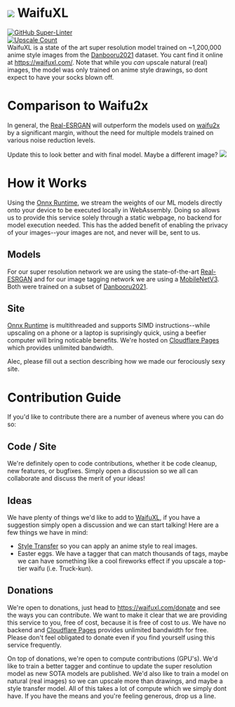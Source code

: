 # ![](https://i.imgur.com/lPsvvh7.png) WaifuXL
[![GitHub Super-Linter](https://github.com/TheFutureGadgetsLab/WaifuXL/workflows/Lint%20Code%20Base/badge.svg)](https://github.com/marketplace/actions/super-linter)  
[![Upscale Count](https://img.shields.io/endpoint?color=blue&url=https%3A%2F%2Fwaifuxl_upscale_counter.haydnjonest8327.workers.dev%2Fbadge)](waifuxl.com)  
WaifuXL is a state of the art super resolution model trained on  ~1,200,000 anime style images from the [Danbooru2021](https://www.gwern.net/Danbooru2021) dataset. You cant find it online at https://waifuxl.com/. Note that while you *can* upscale natural (real) images, the model was only trained on anime style drawings, so dont expect to have your socks blown off.

# Comparison to Waifu2x
In general, the [Real-ESRGAN](https://arxiv.org/abs/2107.10833) will outperform the models used on [waifu2x](http://waifu2x.udp.jp/) by a significant margin, without the need for multiple models trained on various noise reduction levels.

Update this to look better and with final model. Maybe a different image?
![](https://i.imgur.com/BDv4rd9.png)

# How it Works
Using the [Onnx Runtime](https://onnxruntime.ai/), we stream the weights of our ML models directly onto your device to be executed locally in WebAssembly. Doing so allows us to provide this service solely through a static webpage, no backend for model execution needed. This has the added benefit of enabling the privacy of your images--your images are not, and never will be, sent to us.

## Models
For our super resolution network we are using the state-of-the-art [Real-ESRGAN](https://arxiv.org/abs/2107.10833) and for our image tagging network we are using a [MobileNetV3](https://arxiv.org/abs/1905.02244). Both were trained on a subset of [Danbooru2021](https://www.gwern.net/Danbooru2021).

## Site
[Onnx Runtime](https://onnxruntime.ai/) is multithreaded and supports SIMD instructions--while upscaling on a phone or a laptop is suprisingly quick, using a beefier computer will bring noticable benefits. We're hosted on [Cloudflare Pages](https://pages.cloudflare.com/) which provides unlimited bandwidth.

Alec, please fill out a section describing how we made our ferociously sexy site.


# Contribution Guide
If you'd like to contribute there are a number of aveneus where you can do so:

## Code / Site
We're definitely open to code contributions, whether it be code cleanup, new features, or bugfixes. Simply open a discussion so we all can collaborate and discuss the merit of your ideas!

## Ideas
We have plenty of things we'd like to add to [WaifuXL](https://waifuxl.com/), if you have a suggestion simply open a discussion and we can start talking! Here are a few things we have in mind:
  - [Style Transfer](https://en.wikipedia.org/wiki/Neural_style_transfer) so you can apply an anime style to real images.
  - Easter eggs. We have a tagger that can match thousands of tags, maybe we can have something like a cool fireworks effect if you upscale a top-tier waifu (i.e. Truck-kun).

## Donations
We're open to donations, just head to https://waifuxl.com/donate and see the ways you can contribute. We want to make it clear that we are providing this service to you, free of cost, because it is free of cost to *us*. We have no backend and [Cloudflare Pages](https://pages.cloudflare.com/) provides unlimited bandwidth for free. Please don't feel obligated to donate even if you find yourself using this service frequently.

On top of donations, we're open to compute contributions (GPU's). We'd like to train a better tagger and continue to update the super resolution model as new SOTA models are published. We'd also like to train a model on natural (real images) so we can upscale more than drawings, and maybe a style transfer model. All of this takes a lot of compute which we simply dont have. If you have the means and you're feeling generous, drop us a line.
